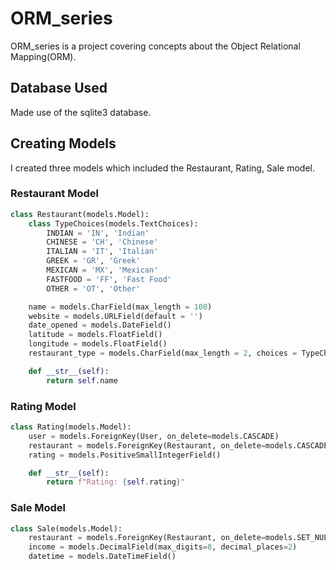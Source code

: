 # ORM_series

ORM_series is a project covering concepts about the Object Relational Mapping(ORM).

## Database Used

Made use of the sqlite3 database.

## Creating Models

I created three models which included the Restaurant, Rating, Sale model.

### Restaurant Model

```python
class Restaurant(models.Model):
    class TypeChoices(models.TextChoices):
        INDIAN = 'IN', 'Indian'
        CHINESE = 'CH', 'Chinese'
        ITALIAN = 'IT', 'Italian'
        GREEK = 'GR', 'Greek'
        MEXICAN = 'MX', 'Mexican'
        FASTFOOD = 'FF', 'Fast Food'
        OTHER = 'OT', 'Other'

    name = models.CharField(max_length = 100)
    website = models.URLField(default = '')
    date_opened = models.DateField()
    latitude = models.FloatField()
    longitude = models.FloatField()
    restaurant_type = models.CharField(max_length = 2, choices = TypeChoices.choices)

    def __str__(self):
        return self.name
```

### Rating Model

```python
class Rating(models.Model):
    user = models.ForeignKey(User, on_delete=models.CASCADE)
    restaurant = models.ForeignKey(Restaurant, on_delete=models.CASCADE)
    rating = models.PositiveSmallIntegerField()

    def __str__(self):
        return f"Rating: {self.rating}"
```

### Sale Model

```python
class Sale(models.Model):
    restaurant = models.ForeignKey(Restaurant, on_delete=models.SET_NULL, null=True)
    income = models.DecimalField(max_digits=8, decimal_places=2)
    datetime = models.DateTimeField()
```
